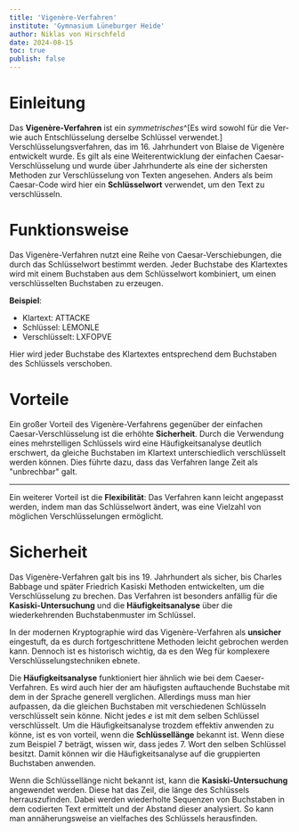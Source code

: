 ```yaml
---
title: 'Vigenère-Verfahren'
institute: 'Gymnasium Lüneburger Heide'
author: Niklas von Hirschfeld
date: 2024-08-15
toc: true
publish: false
---
```


# Einleitung

Das **Vigenère-Verfahren** ist ein *symmetrisches*^[Es wird sowohl für die
Ver- wie auch Entschlüsselung derselbe Schlüssel verwendet.]
Verschlüsselungsverfahren, das im 16. Jahrhundert von Blaise de Vigenère
entwickelt wurde. Es gilt als eine Weiterentwicklung der einfachen
Caesar-Verschlüsselung und wurde über Jahrhunderte als eine der sichersten
Methoden zur Verschlüsselung von Texten angesehen. Anders als beim Caesar-Code
wird hier ein **Schlüsselwort** verwendet, um den Text zu verschlüsseln.


# Funktionsweise

Das Vigenère-Verfahren nutzt eine Reihe von Caesar-Verschiebungen, die durch
das Schlüsselwort bestimmt werden. Jeder Buchstabe des Klartextes wird mit
einem Buchstaben aus dem Schlüsselwort kombiniert, um einen verschlüsselten
Buchstaben zu erzeugen. 

**Beispiel**:

- Klartext: ATTACKE
- Schlüssel: LEMONLE
- Verschlüsselt: LXFOPVE


Hier wird jeder Buchstabe des Klartextes entsprechend dem Buchstaben des
Schlüssels verschoben.

# Vorteile

Ein großer Vorteil des Vigenère-Verfahrens gegenüber der einfachen
Caesar-Verschlüsselung ist die erhöhte **Sicherheit**. Durch die Verwendung
eines mehrstelligen Schlüssels wird eine Häufigkeitsanalyse deutlich erschwert,
da gleiche Buchstaben im Klartext unterschiedlich verschlüsselt werden können.
Dies führte dazu, dass das Verfahren lange Zeit als "unbrechbar" galt.

---

Ein weiterer Vorteil ist die **Flexibilität**: Das Verfahren kann leicht
angepasst werden, indem man das Schlüsselwort ändert, was eine Vielzahl von
möglichen Verschlüsselungen ermöglicht.

# Sicherheit

Das Vigenère-Verfahren galt bis ins 19. Jahrhundert als sicher, bis Charles
Babbage und später Friedrich Kasiski Methoden entwickelten, um die
Verschlüsselung zu brechen. Das Verfahren ist besonders anfällig für die
**Kasiski-Untersuchung** und die **Häufigkeitsanalyse** über die
wiederkehrenden Buchstabenmuster im Schlüssel.

In der modernen Kryptographie wird das Vigenère-Verfahren als **unsicher**
eingestuft, da es durch fortgeschrittene Methoden leicht gebrochen werden kann.
Dennoch ist es historisch wichtig, da es den Weg für komplexere
Verschlüsselungstechniken ebnete.

Die **Häufigkeitsanalyse** funktioniert hier ähnlich wie bei dem
Caeser-Verfahren. Es wird auch hier der am häufigsten auftauchende Buchstabe
mit dem in der Sprache generell verglichen. Allerdings muss man hier aufpassen,
da die gleichen Buchstaben mit verschiedenen Schlüsseln verschlüsselt sein
könne. Nicht jedes *e* ist mit dem selben Schlüssel verschlüsselt. Um die
Häufigkeitsanalyse trozdem effektiv anwenden zu könne, ist es von vorteil, wenn
die **Schlüssellänge** bekannt ist. Wenn diese zum Beispiel $7$ beträgt, wissen
wir, dass jedes $7$. Wort den selben Schlüssel besitzt. Damit können wir die
Häufigkeitsanalyse auf die gruppierten Buchstaben anwenden.

Wenn die Schlüssellänge nicht bekannt ist, kann die **Kasiski-Untersuchung**
angewendet werden. Diese hat das Zeil, die länge des Schlüssels
herrauszufinden. Dabei werden wiederholte Sequenzen von Buchstaben in dem
codierten Text ermittelt und der Abstand dieser analysiert. So kann man
annäherungsweise an vielfaches des Schlüssels herausfinden.
